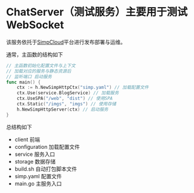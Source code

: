 # ChatServer（测试服务）主要用于测试 WebSocket

该服务依托于[SimpCloud](https://github.com/chelizichen/Simp)平台进行发布部署与运维。

通常，主函数的结构如下

````go
// 主函数初始化配置文件与上下文
// 加载对应的服务与静态资源后
// 监听端口 启动服务
func main() {
    ctx := h.NewSimpHttpCtx("simp.yaml") // 加载配置文件
    ctx.Use(service.BlogService) // 加载服务
    ctx.UseSPA("/web", "dist") // 使用SPA
    ctx.Static("/imgs", "imgs") // 使用存储
    h.NewSimpHttpServer(ctx) // 启动服务
}
````

总结构如下

* client 前端
* configuration 加载配置文件
* service 服务入口
* storage 数据存储
* build\.sh 自动打包脚本文件
* simp.yaml 配置文件
* main.go  主服务入口
  
